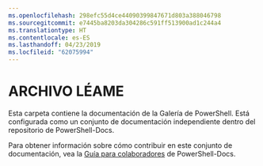 ```yaml
---
ms.openlocfilehash: 298efc55d4ce44090399847671d803a388046798
ms.sourcegitcommit: e7445ba8203da304286c591ff513900ad1c244a4
ms.translationtype: HT
ms.contentlocale: es-ES
ms.lasthandoff: 04/23/2019
ms.locfileid: "62075994"
---
```

# <a name="readme"></a>ARCHIVO LÉAME

Esta carpeta contiene la documentación de la Galería de PowerShell.
Está configurada como un conjunto de documentación independiente dentro del repositorio de PowerShell-Docs.

Para obtener información sobre cómo contribuir en este conjunto de documentación, vea la [Guía para colaboradores](https://github.com/PowerShell/PowerShell-Docs/blob/staging/CONTRIBUTING.md) de PowerShell-Docs.
